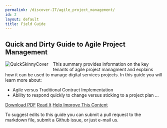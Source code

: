 ```yaml
---
permalink: /discover-IT/agile_project_management/
id: 2
layout: default
title: Field Guide
---
```


## Quick and Dirty Guide to Agile Project Management

![QuickSkinnyCover](https://github.com/usds/techfar-hub/blob/master/assets/img/QuickSkinnyCover.jpg?raw=true)
This summary provides information on the key tenants of agile project managment and explains how it can be used to manage digital services projects. In this guide you will learn more about:

*	Agile versus Traditional Contract Implementation
*	Ability to respond quickly to change versus sticking to a project plan ...


<a class="usa-button" type="button" href="https://techfarhub.cio.gov/assets/files/Quick%20and%20Dirty%20Skinny%20on%20Agile%20Software%20Development-I2.pdf">Download PDF</a>  <a class="usa-button" type="button" href="https://github.com/usds/techfar-hub/blob/master/docs/Quick-and-Dirty-Skinny-on-Agile-Software-Development.md">Read It</a>  <a class="usa-button" type="button" target="blank" href="https://github.com/usds/techfar-hub/blob/master/README.md">Help Improve This Content</a>

To suggest edits to this guide you can submit a pull request to the markdown file, submit a Github issue, or just e-mail us.

<style> img[alt=QuickSkinnyCover] {
  max-width:  250px;
  max-height: 250px;
  float: left;
  margin: 0px 15px 15px 0px;
  } </style>
